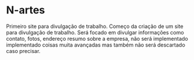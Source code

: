 # N-artes
 Primeiro site para divulgação de trabalho.
 Começo da criação de um site para divulgação de trabalho.
 Será focado em divulgar informações como contato, fotos, endereço
 resumo sobre a empresa, não será implementado implementado coisas
 muita avançadas mas também não será descartado caso precisar.
